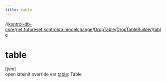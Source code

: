 ```yaml
---
title: table
---
```

//[kontrol-db-core](../../../../index.html)/[net.futureset.kontroldb.modelchange](../../index.html)/[DropTable](../index.html)/[DropTableBuilder](index.html)/[table](table.html)



# table



[jvm]\
open lateinit override var [table](table.html): Table




